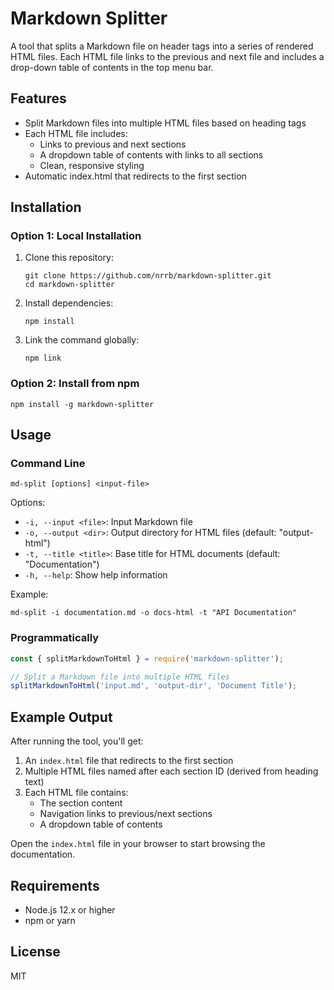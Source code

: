 # Markdown Splitter

A tool that splits a Markdown file on header tags into a series of rendered HTML files. Each HTML file links to the previous and next file and includes a drop-down table of contents in the top menu bar.

## Features

- Split Markdown files into multiple HTML files based on heading tags
- Each HTML file includes:
  - Links to previous and next sections
  - A dropdown table of contents with links to all sections
  - Clean, responsive styling
- Automatic index.html that redirects to the first section

## Installation

### Option 1: Local Installation

1. Clone this repository:
   ```
   git clone https://github.com/nrrb/markdown-splitter.git
   cd markdown-splitter
   ```

2. Install dependencies:
   ```
   npm install
   ```

3. Link the command globally:
   ```
   npm link
   ```

### Option 2: Install from npm

```
npm install -g markdown-splitter
```

## Usage

### Command Line

```
md-split [options] <input-file>
```

Options:
- `-i, --input <file>`: Input Markdown file
- `-o, --output <dir>`: Output directory for HTML files (default: "output-html")
- `-t, --title <title>`: Base title for HTML documents (default: "Documentation")
- `-h, --help`: Show help information

Example:
```
md-split -i documentation.md -o docs-html -t "API Documentation"
```

### Programmatically

```javascript
const { splitMarkdownToHtml } = require('markdown-splitter');

// Split a Markdown file into multiple HTML files
splitMarkdownToHtml('input.md', 'output-dir', 'Document Title');
```

## Example Output

After running the tool, you'll get:

1. An `index.html` file that redirects to the first section
2. Multiple HTML files named after each section ID (derived from heading text)
3. Each HTML file contains:
   - The section content
   - Navigation links to previous/next sections
   - A dropdown table of contents

Open the `index.html` file in your browser to start browsing the documentation.

## Requirements

- Node.js 12.x or higher
- npm or yarn

## License

MIT
